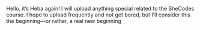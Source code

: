 

Hello, it’s Heba again! I will upload anything special related to the SheCodes course. 
I hope to upload frequently and not get bored, 
but I’ll consider this the beginning—or rather, a real new beginning
